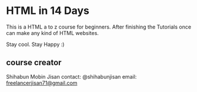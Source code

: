 # HTML in 14 Days

This is a HTML a to z course for beginners. After finishing the Tutorials
once can make any kind of HTML websites. 

Stay cool. Stay Happy :)

## course creator

Shihabun Mobin Jisan
contact: @shihabunjisan
email: freelancerjisan71@gmail.com
